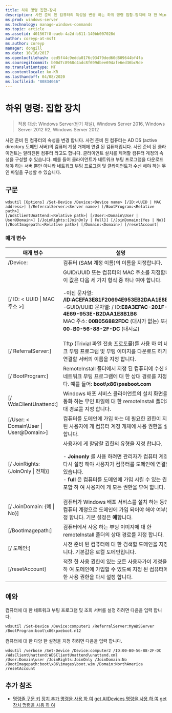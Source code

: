 ```yaml
---
title: 하위 명령 집합-장치
description: 사전 준비 된 컴퓨터의 특성을 변경 하는 하위 명령 집합-장치에 대 한 Windows 명령 항목입니다.
ms.prod: windows-server
ms.technology: manage-windows-commands
ms.topic: article
ms.assetid: 401567f8-eaeb-4a2d-b811-140bb007028d
author: coreyp-at-msft
ms.author: coreyp
manager: dongill
ms.date: 10/16/2017
ms.openlocfilehash: ced5f44c9edda0176c93479ded60d809644bf4fa
ms.sourcegitcommit: b00d7c8968c4adc8f699dbee694afe6ed36bc9de
ms.translationtype: MT
ms.contentlocale: ko-KR
ms.lasthandoff: 04/08/2020
ms.locfileid: "80834046"
---
```

# <a name="subcommand-set-device"></a>하위 명령: 집합 장치

>적용 대상: Windows Server(반기 채널), Windows Server 2016, Windows Server 2012 R2, Windows Server 2012

사전 준비 된 컴퓨터의 속성을 변경 합니다. 사전 준비 된 컴퓨터는 AD DS (active directory 도메인 서버)의 컴퓨터 계정 개체에 연결 된 컴퓨터입니다. 사전 준비 된 클라이언트는 알려진된 컴퓨터 라고도 합니다. 클라이언트 설치를 제어할 컴퓨터 계정의 속성을 구성할 수 있습니다. 예를 들어 클라이언트가 네트워크 부팅 프로그램을 다운로드 해야 하는 서버 뿐만 아니라 네트워크 부팅 프로그램 및 클라이언트가 수신 해야 하는 무인 파일을 구성할 수 있습니다.

## <a name="syntax"></a>구문
```
wdsutil [Options] /Set-Device /Device:<Device name> [/ID:<UUID | MAC address>] [/ReferralServer:<Server name>] [/BootProgram:<Relative path>] 
[/WdsClientUnattend:<Relative path>] [/User:<Domain\User | User@Domain>] [/JoinRights:{JoinOnly | Full}] [/JoinDomain:{Yes | No}] [/BootImagepath:<Relative path>] [/Domain:<Domain>] [/resetAccount]
```
### <a name="parameters"></a>매개 변수
|매개 변수|설명|
|-------|--------|
|/Device:<computer name>|컴퓨터 (SAM 계정 이름)의 이름을 지정합니다.|
|[/ ID: < UUID &#124; MAC 주소 >]|GUID/UUID 또는 컴퓨터의 MAC 주소를 지정합니다. 이 값은 다음 세 가지 형식 중 하나 여야 합니다.<p>-이진 문자열: **/ID:ACEFA3E81F20694E953EB2DAA1E8B1B6**<br />-GUID/UUID 문자열: / ID:**E8A3EFAC-201F-4E69-953E-B2DAA1E8B1B6**<br />MAC 주소: **00B056882FDC** (대시가 없는) 또는 **00-B0-56-88-2F-DC** (대시로)|
|[/ ReferralServer:<Server name>]|Tftp (Trivial 파일 전송 프로토콜)를 사용 하 여 네트워크 부팅 프로그램 및 부팅 이미지를 다운로드 하기 위해 연결할 서버의 이름을 지정 합니다.|
|[/ BootProgram:<Relative path>]|RemoteInstall 폴더에서 지정 된 컴퓨터에 수신 되는 네트워크 부팅 프로그램에 대 한 상대 경로를 지정 합니다. 예를 들어: **boot\x86\pxeboot.com**|
|[/ WdsClientUnattend:<Relative path>]|Windows 배포 서비스 클라이언트의 설치 화면을 자동화 하는 무인 파일에 대 한 remoteInstall 폴더의 상대 경로를 지정 합니다.|
|[/User: < Domain\User &#124; User@Domain>]|컴퓨터를 도메인에 가입 하는 데 필요한 권한이 지정된 된 사용자에 게 컴퓨터 계정 개체에 사용 권한을 설정 합니다.|
|[/ JoinRights: {JoinOnly &#124; 전체}]|사용자에 게 할당할 권한의 유형을 지정 합니다.<p>-   **Joinonly** 를 사용 하려면 관리자가 컴퓨터 계정을 다시 설정 해야 사용자가 컴퓨터를 도메인에 연결할 수 있습니다.<br />-   **full** 은 컴퓨터를 도메인에 가입 시킬 수 있는 권한을 포함 하 여 사용자에 게 모든 권한을 부여 합니다.|
|[/ JoinDomain: {예 &#124; No}]|컴퓨터가 Windows 배포 서비스를 설치 하는 동안이 컴퓨터 계정으로 도메인에 가입 되어야 해야 여부를 지정 합니다. 기본 설정은 **예**합니다.|
|[/BootImagepath:<Relative path>]|컴퓨터에서 사용 하는 부팅 이미지에 대 한 remoteInstall 폴더의 상대 경로를 지정 합니다.|
|[/ 도메인:<Domain>]|사전 준비 된 컴퓨터에 대 한 검색할 도메인을 지정 합니다. 기본값은 로컬 도메인입니다.|
|[/resetAccount]|적절 한 사용 권한이 있는 모든 사용자가이 계정을 사용 하 여 도메인에 가입할 수 있도록 지정 된 컴퓨터에 대 한 사용 권한을 다시 설정 합니다.|
## <a name="examples"></a><a name=BKMK_examples></a>예와
컴퓨터에 대 한 네트워크 부팅 프로그램 및 조회 서버를 설정 하려면 다음을 입력 합니다.
```
wdsutil /Set-Device /Device:computer1 /ReferralServer:MyWDSServer
/BootProgram:boot\x86\pxeboot.n12
```
컴퓨터에 대 한 다양 한 설정을 지정 하려면 다음을 입력 합니다.
```
wdsutil /verbose /Set-Device /Device:computer2 /ID:00-B0-56-88-2F-DC /WdsClientUnattend:WDSClientUnattend\unattend.xml 
/User:Domain\user /JoinRights:JoinOnly /JoinDomain:No /BootImagepath:boot\x86\images\boot.wim /Domain:NorthAmerica /resetAccount
```
## <a name="additional-references"></a>추가 참조
- [명령줄 구문 키](command-line-syntax-key.md)
[장치 추가 명령을 사용 하 여](using-the-add-device-command.md)
[get AllDevices 명령을 사용 하 여](using-the-get-alldevices-command.md)
[get 장치 명령을 사용 하 여](using-the-get-device-command.md)
